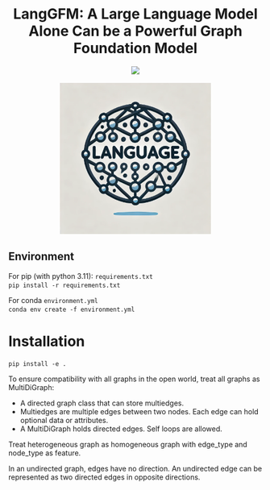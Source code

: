 <div align="center">

# LangGFM: A Large Language Model Alone Can be a Powerful Graph Foundation Model

 <a href='https://arxiv.org/abs/2410.14961'><img src='https://img.shields.io/badge/Paper-PDF-orange'></a> 
<!-- [![GitHub last commit](https://img.shields.io/github/last-commit/Lintianqianjin/LangGFM)](https://github.com/Lintianqianjin/LangGFM/commits/main/) -->

<img src="assets/logo.png" alt="LangGFM Logo" width="300"/> 
</div>

<!-- 
# LangGFM
Official code of "A Large Language Model Alone Can be a Powerful Graph Foundation Model" -->

<!-- --- -->

Environment
---
For pip (with python 3.11): `requirements.txt`   
`pip install -r requirements.txt`


For conda `environment.yml`  
`conda env create -f environment.yml`


# Installation
```
pip install -e .
```
<!-- run commands in `LangGFM/` -->


To ensure compatibility with all graphs in the open world, treat all graphs as MultiDiGraph: 
* A directed graph class that can store multiedges. 
* Multiedges are multiple edges between two nodes. Each edge can hold optional data or attributes.
* A MultiDiGraph holds directed edges. Self loops are allowed.

Treat heterogeneous graph as homogeneous graph with edge_type and node_type as feature.

In an undirected graph, edges have no direction. An undirected edge can be represented as two directed edges in opposite directions. 
